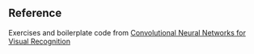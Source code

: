 ## Reference
Exercises and boilerplate code from [Convolutional Neural Networks for Visual Recognition](http://cs231n.github.io/)